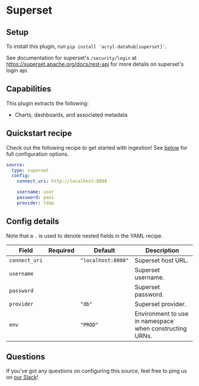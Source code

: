 # Superset

## Setup

To install this plugin, run `pip install 'acryl-datahub[superset]'`.

See documentation for superset's `/security/login` at https://superset.apache.org/docs/rest-api for more details on superset's login api.

## Capabilities

This plugin extracts the following:

- Charts, dashboards, and associated metadata

## Quickstart recipe

Check out the following recipe to get started with ingestion! See [below](#config-details) for full configuration options.

```yml
source:
  type: superset
  config:
    connect_uri: http://localhost:8088

    username: user
    password: pass
    provider: ldap
```

## Config details

Note that a `.` is used to denote nested fields in the YAML recipe.

| Field         | Required | Default            | Description                                             |
| ------------- | -------- | ------------------ | ------------------------------------------------------- |
| `connect_uri` |          | `"localhost:8088"` | Superset host URL.                                      |
| `username`    |          |                    | Superset username.                                      |
| `password`    |          |                    | Superset password.                                      |
| `provider`    |          | `"db"`             | Superset provider.                                      |
| `env`         |          | `"PROD"`           | Environment to use in namespace when constructing URNs. |

## Questions

If you've got any questions on configuring this source, feel free to ping us on [our Slack](https://slack.datahubproject.io/)!

